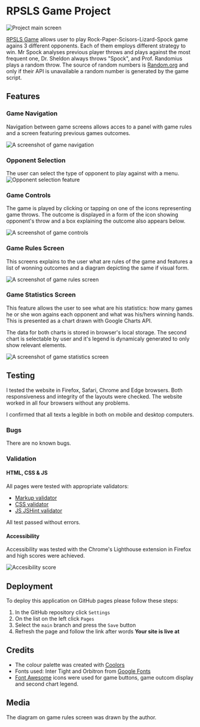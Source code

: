 # RPSLS Game Project

![Project main screen](/assets/images/main-game-screen.png)

[RPSLS Game](https://kurkrogi.github.io/RPSLS-game/) allows user to play Rock-Paper-Scisors-Lizard-Spock game agains 3 different opponents. Each of them employs different strategy to win. Mr Spock analyses previous player throws and plays against the most frequent one, Dr. Sheldon always throws "Spock", and Prof. Randomius plays a random throw. The source of random numbers is [Random.org](https://www.random.org/) and only if their API is unavailable a random number is generated by the game script.

## Features

### **Game Navigation**
Navigation between game screens allows acces to a panel with game rules and a screen featuring previous games outcomes.

![A screenshot of game navigation](/assets/images/feature-navigation.png)

### **Opponent Selection**
The user can select the type of opponent to play against with a menu.
![Opponent selection feature](/assets/images/feature-opponent-selector.png)

### **Game Controls**
The game is played by clicking or tapping on one of the icons representing game throws. The outcome is displayed in a form of the icon showing opponent's throw and a box explaining the outcome also appears below.

![A screenshot of game controls](/assets/images/feature-game-controls.png)

### **Game Rules Screen**
This screens explains to the user what are rules of the game and features a list of wonning outcomes and a diagram depicting the same if visual form.

![A screenshot of game rules screen](/assets/images/game-rules-screen.png)

### **Game Statistics Screen**
This feature allows the user to see what are his statistics: how many games he or she won agains each opponent and what was his/hers winning hands. This is presented as a chart drawn with Google Charts API.

The data for both charts is stored in browser's local storage. The second chart is selectable by user and it's legend is dynamicaly generated to only show relevant elements.

![A screenshot of game statistics screen](/assets/images/game-stats-screen.png)

## **Testing**

I tested the website in Firefox, Safari, Chrome and Edge browsers. Both responsiveness and integrity of the layouts were checked. The website worked in all four browsers without any problems.

I confirmed that all texts a legible in both on mobile and desktop computers. 

### Bugs
There are no known bugs.

### **Validation**

#### **HTML, CSS & JS**
All pages were tested with appropriate validators:

- [Markup validator](https://validator.w3.org/#validate_by_input)
- [CSS validator](https://jigsaw.w3.org/css-validator/#validate_by_input)
- [JS JSHint validator](https://jshint.com/)

All test passed without errors.

#### **Accessibility**

Accessibility was tested with the Chrome's Lighthouse extension in Firefox and high scores were achieved.

![Accesibility score](assets/images/lighthouse-score.png)

## **Deployment**

To deploy this application on GitHub pages please follow these steps:

1. In the GitHub repository click `Settings`
2. On the list on the left click `Pages`
3. Select the `main` branch and press the `Save` button
4. Refresh the page and follow the link after words **Your site is live at**

## **Credits**
- The colour palette was created with [Coolors](coolors.co)
- Fonts used: Inter Tight and Orbitron from [Google Fonts](https://fonts.google.com/)
- [Font Awesome](https://fontawesome.com/) icons were used for game buttons, game outcom display and second chart legend. 

## **Media**
The diagram on game rules screen was drawn by the author.
